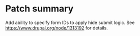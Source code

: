 # Patch summary

Add ability to specify form IDs to apply hide submit logic.
See https://www.drupal.org/node/1313192 for details.
